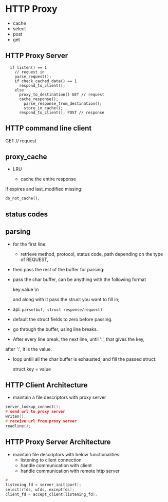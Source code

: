 # HTTP Proxy

* cache
* select
* post
* get

## HTTP Proxy Server

``` 
  if listen() == 1
    // request in
    parse_request();
    if check_cached_data() == 1
      respond_to_client();
    else
      proxy_to_destination() GET // request
      cache_response();
        parse_response_from_destination();
        store_in_cache();
      respond_to_client(); POST // response
```

## HTTP command line client

  GET // request

## proxy_cache

  + LRU

	-	cache the entire response

  if expires and last_modified missing:

    do_not_cache();
    

## status codes

## parsing

* for the first line:
  + retrieve method, protocol, status code, path depending on the type of REQUEST,

* then pass the rest of the buffer for parsing:
* pass the char buffer, can be anything with the following format

    key:value \n

  and along with it pass the struct you want to fill in; 

* api: `parse(buf, struct response/request)` 

* default the struct fields to zero before passing.

* go through the buffer, using line breaks.

*  After every line break, the next line, until ':', that gives the key, 

  after ':', it is the value.

* loop untill all the char buffer is exhausted, and fill the passed struct:

    struct.key = value

## HTTP Client Architecture
* maintain a file descriptors with proxy server

``` c
server_lookup_connect();
# send url to proxy server
writen();
# receive url from proxy server
readline();
```

## HTTP Proxy Server Architecture

* maintain file descriptors with below functionalities:
  + listening to client connection
  + handle communication with client
  + handle communication with remote http server

``` c
# 
listening_fd = server_init(port);
select(rfds, wfds, exceptfds);
client_fd = accept_client(listening_fd);

```

